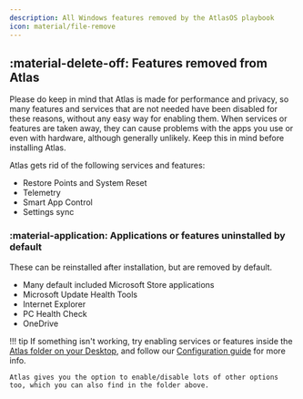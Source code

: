 ```yaml
---
description: All Windows features removed by the AtlasOS playbook
icon: material/file-remove
---
```


## :material-delete-off: Features removed from Atlas

Please do keep in mind that Atlas is made for performance and privacy, so many features and services that are not needed have been disabled for these reasons, without any easy way for enabling them. When services or features are taken away, they can cause problems with the apps you use or even with hardware, although generally unlikely. Keep this in mind before installing Atlas.

Atlas gets rid of the following services and features:

- Restore Points and System Reset
- Telemetry
- Smart App Control
- Settings sync

### :material-application: Applications or features uninstalled by default

These can be reinstalled after installation, but are removed by default.

- Many default included Microsoft Store applications
- Microsoft Update Health Tools
- Internet Explorer
- PC Health Check
- OneDrive

!!! tip
    If something isn't working, try enabling services or features  inside the [Atlas folder on your Desktop](file://C:/Users/default/Desktop/Atlas), and follow our [Configuration guide](../getting-started/post-installation/drivers/getting-started.md) for more info.
    
    Atlas gives you the option to enable/disable lots of other options too, which you can also find in the folder above.
